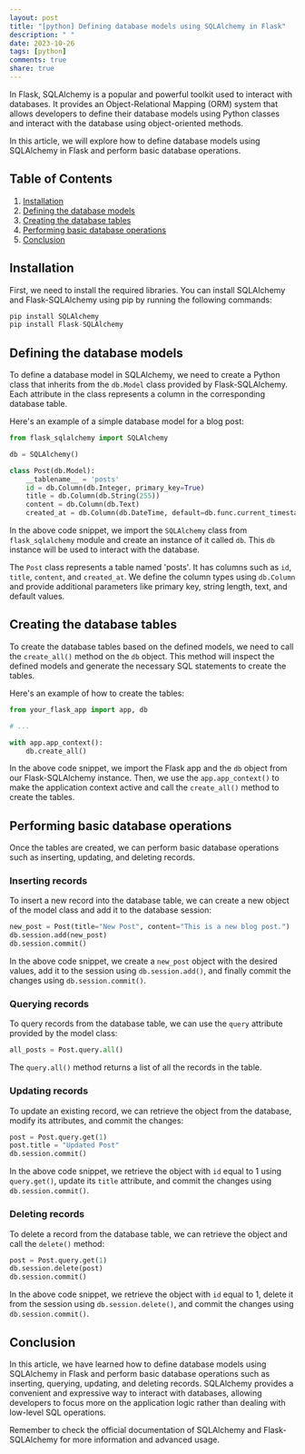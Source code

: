 ```yaml
---
layout: post
title: "[python] Defining database models using SQLAlchemy in Flask"
description: " "
date: 2023-10-26
tags: [python]
comments: true
share: true
---
```


In Flask, SQLAlchemy is a popular and powerful toolkit used to interact with databases. It provides an Object-Relational Mapping (ORM) system that allows developers to define their database models using Python classes and interact with the database using object-oriented methods.

In this article, we will explore how to define database models using SQLAlchemy in Flask and perform basic database operations.

## Table of Contents
1. [Installation](#installation)
2. [Defining the database models](#defining-the-database-models)
3. [Creating the database tables](#creating-the-database-tables)
4. [Performing basic database operations](#performing-basic-database-operations)
5. [Conclusion](#conclusion)

## Installation
First, we need to install the required libraries. You can install SQLAlchemy and Flask-SQLAlchemy using pip by running the following commands:

```python
pip install SQLAlchemy
pip install Flask-SQLAlchemy
```

## Defining the database models
To define a database model in SQLAlchemy, we need to create a Python class that inherits from the `db.Model` class provided by Flask-SQLAlchemy. Each attribute in the class represents a column in the corresponding database table.

Here's an example of a simple database model for a blog post:

```python
from flask_sqlalchemy import SQLAlchemy

db = SQLAlchemy()

class Post(db.Model):
    __tablename__ = 'posts'
    id = db.Column(db.Integer, primary_key=True)
    title = db.Column(db.String(255))
    content = db.Column(db.Text)
    created_at = db.Column(db.DateTime, default=db.func.current_timestamp())
```

In the above code snippet, we import the `SQLAlchemy` class from `flask_sqlalchemy` module and create an instance of it called `db`. This `db` instance will be used to interact with the database.

The `Post` class represents a table named 'posts'. It has columns such as `id`, `title`, `content`, and `created_at`. We define the column types using `db.Column` and provide additional parameters like primary key, string length, text, and default values.

## Creating the database tables
To create the database tables based on the defined models, we need to call the `create_all()` method on the `db` object. This method will inspect the defined models and generate the necessary SQL statements to create the tables.

Here's an example of how to create the tables:

```python
from your_flask_app import app, db

# ...

with app.app_context():
    db.create_all()
```

In the above code snippet, we import the Flask app and the `db` object from our Flask-SQLAlchemy instance. Then, we use the `app.app_context()` to make the application context active and call the `create_all()` method to create the tables.

## Performing basic database operations
Once the tables are created, we can perform basic database operations such as inserting, updating, and deleting records.

### Inserting records
To insert a new record into the database table, we can create a new object of the model class and add it to the database session:

```python
new_post = Post(title="New Post", content="This is a new blog post.")
db.session.add(new_post)
db.session.commit()
```

In the above code snippet, we create a `new_post` object with the desired values, add it to the session using `db.session.add()`, and finally commit the changes using `db.session.commit()`.

### Querying records
To query records from the database table, we can use the `query` attribute provided by the model class:

```python
all_posts = Post.query.all()
```

The `query.all()` method returns a list of all the records in the table.

### Updating records
To update an existing record, we can retrieve the object from the database, modify its attributes, and commit the changes:

```python
post = Post.query.get(1)
post.title = "Updated Post"
db.session.commit()
```

In the above code snippet, we retrieve the object with `id` equal to 1 using `query.get()`, update its `title` attribute, and commit the changes using `db.session.commit()`.

### Deleting records
To delete a record from the database table, we can retrieve the object and call the `delete()` method:

```python
post = Post.query.get(1)
db.session.delete(post)
db.session.commit()
```

In the above code snippet, we retrieve the object with `id` equal to 1, delete it from the session using `db.session.delete()`, and commit the changes using `db.session.commit()`.

## Conclusion
In this article, we have learned how to define database models using SQLAlchemy in Flask and perform basic database operations such as inserting, querying, updating, and deleting records. SQLAlchemy provides a convenient and expressive way to interact with databases, allowing developers to focus more on the application logic rather than dealing with low-level SQL operations.

Remember to check the official documentation of SQLAlchemy and Flask-SQLAlchemy for more information and advanced usage.
